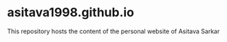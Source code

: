 # asitava1998.github.io
This repository hosts the content of the personal website of Asitava Sarkar

